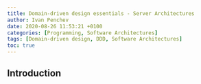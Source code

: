 ```yaml
---
title: Domain-driven design essentials - Server Architectures
author: Ivan Penchev
date: 2020-08-26 11:53:21 +0100
categories: [Programming, Software Architectures]
tags: [Domain-driven design, DDD, Software Architectures]
toc: true
---
```



## Introduction

